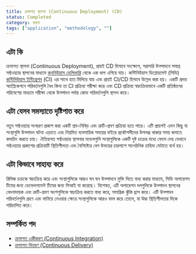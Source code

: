 ```yaml
---
title: ক্রমাগত স্থাপনা (Continuous Deployment) (CD)
status: Completed
category: ধারণা
tags: ["application", "methodology", ""]
---
```


## এটা কি

ক্রমাগত স্থাপনা (Continuous Deployment), প্রায়ই CD হিসাবে সংক্ষেপে, সরাসরি উত্পাদনে সমাপ্ত সফ্টওয়্যার স্থাপনের মাধ্যমে [কননিউয়াস ডেলিভারি](/continuous-delivery/) থেকে এক ধাপ এগিয়ে যায়।
কন্টিনিউয়াস ডিপ্লোয়মেন্ট (সিডি) [কন্টিনিউয়াস ইন্টিগ্রেশন](/continuous-integration/) (CI) এর সাথে হাত মিলিয়ে যায় এবং প্রায়ই CI/CD হিসাবে উল্লেখ করা হয়।
একটি প্রদত্ত অ্যাপ্লিকেশনে পরিবর্তনগুলি বৈধ কিনা তা CI প্রক্রিয়া পরীক্ষা করে এবং CD প্রক্রিয়া স্বয়ংক্রিয়ভাবে একটি প্রতিষ্ঠানের পরিবেশের মাধ্যমে পরীক্ষা থেকে উত্পাদন পর্যন্ত কোড পরিবর্তনগুলি স্থাপন করে।

## এটা যেসব সমস্যাতে দৃষ্টিপাত করে

নতুন সফ্টওয়্যার সংস্করণ প্রকাশ করা একটি শ্রম-নিবিড় এবং ত্রুটি-প্রবণ প্রক্রিয়া হতে পারে।
এটি প্রায়শই এমন কিছু যা সংস্থাগুলি উত্পাদন ঘটনা এড়াতে এবং নিয়মিত ব্যবসায়িক সময়ের বাইরে প্রকৌশলীদের উপলব্ধ থাকার সময় কমাতে কদাচিৎ করতে চায়।
ঐতিহ্যগত সফ্টওয়্যার স্থাপনার মডেলগুলি সংস্থাগুলিকে একটি দুষ্ট চক্রের মধ্যে ফেলে দেয় যেখানে সফ্টওয়্যার প্রকাশের প্রক্রিয়াটি স্থিতিশীলতা এবং বৈশিষ্ট্যের বেগ উভয়ের চারপাশে সাংগঠনিক চাহিদা মেটাতে ব্যর্থ হয়।

## এটা কিভাবে সাহায্য করে

রিলিজ চক্রকে স্বয়ংক্রিয় করে এবং সংস্থাগুলিকে আরও ঘন ঘন উত্পাদনে মুক্তি দিতে বাধ্য করার মাধ্যমে, সিডি অপারেশন টিমের জন্য ডেভেলপমেন্ট টিমের জন্য সিআই যা করেছে।
বিশেষত, এটি অপারেশন দলগুলিকে উত্পাদন স্থাপনের বেদনাদায়ক এবং ত্রুটি-প্রবণ অংশগুলিকে স্বয়ংক্রিয় করতে বাধ্য করে, সামগ্রিক ঝুঁকি হ্রাস করে।
এটি উত্পাদন পরিবর্তনগুলি গ্রহণ এবং মানিয়ে নেওয়ার ক্ষেত্রে সংস্থাগুলিকে আরও ভাল করে তোলে, যা উচ্চ স্থিতিশীলতার দিকে পরিচালিত করে।

## সম্পর্কিত পদ

* [ক্রমাগত একীকরণ (Continuous Integration)](/bn/continuous-integration/)
* [ক্রমাগত বিতরণ (Continuous Delivery)](/bn/continuous-delivery/)
